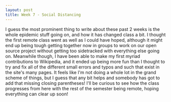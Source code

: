 ```yaml
---
layout: post
title: Week 7 - Social Distancing
---
```



I guess the most prominent thing to write about these past 2 weeks is the whole epidemic stuff going on, and how it has changed class a bit. I thought the first remote class went as well as I could have hoped, although it might end up being tough getting together now in groups to work on our open source project without getting too sidetracked with everything else going on. Meanwhile though, I have been able to make my first myriad contributions to Wikipedia, and it ended up being more fun than I thought to try and fix all of the different small errors and typos and such that exist in the site's many pages. It feels like I'm not doing a whole lot in the grand scheme of things, but I guess that any bit helps and somebody has got to add that missing closing parentheses! I'll be curious to see how the class progresses from here with the rest of the semester being remote, hoping everything can clear up soon!
